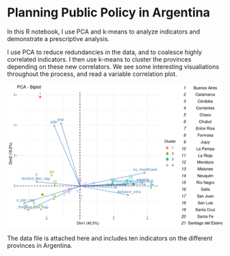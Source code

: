 # Planning Public Policy in Argentina
In this R notebook, I use PCA and k-means to analyze indicators and demonstrate a prescriptive analysis.

I use PCA to reduce redundancies in the data, and to coalesce highly correlated indicators. I then use k-means to cluster the provinces depending on these new correlators. We see some interesting visualiations throughout the process, and read a variable correlation plot.

![Biplot](https://raw.githubusercontent.com/gargimaheshwari/Argentina/master/biplot.png)

The data file is attached here and includes ten indicators on the different provinces in Argentina.
